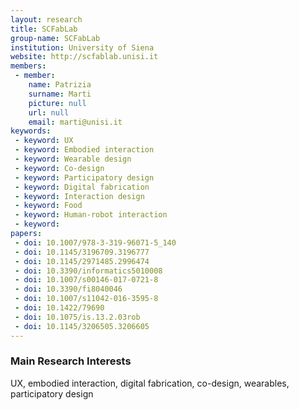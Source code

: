 ```yaml
---
layout: research
title: SCFabLab
group-name: SCFabLab
institution: University of Siena
website: http://scfablab.unisi.it
members: 
 - member: 
    name: Patrizia
    surname: Marti
    picture: null
    url: null
    email: marti@unisi.it
keywords: 
 - keyword: UX
 - keyword: Embodied interaction
 - keyword: Wearable design
 - keyword: Co-design
 - keyword: Participatory design
 - keyword: Digital fabrication
 - keyword: Interaction design
 - keyword: Food
 - keyword: Human-robot interaction
 - keyword: 
papers: 
 - doi: 10.1007/978-3-319-96071-5_140
 - doi: 10.1145/3196709.3196777
 - doi: 10.1145/2971485.2996474
 - doi: 10.3390/informatics5010008
 - doi: 10.1007/s00146-017-0721-8
 - doi: 10.3390/fi8040046
 - doi: 10.1007/s11042-016-3595-8
 - doi: 10.1422/79690
 - doi: 10.1075/is.13.2.03rob
 - doi: 10.1145/3206505.3206605
---
```



### Main Research Interests
UX, embodied interaction, digital fabrication, co-design, wearables, participatory design